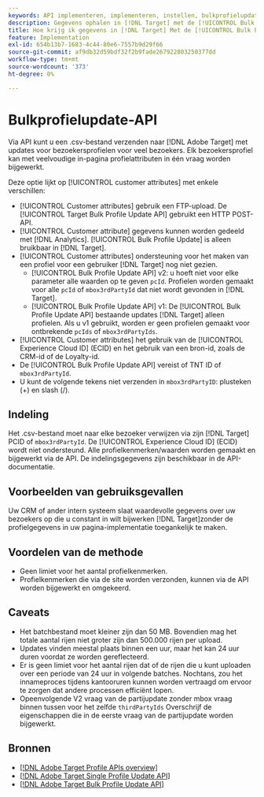 ```yaml
---
keywords: API implementeren, implementeren, instellen, bulkprofielupdate
description: Gegevens ophalen in [!DNL Target] met de [!UICONTROL Bulk Profile Update API].
title: Hoe krijg ik gegevens in [!DNL Target] Met de [!UICONTROL Bulk Profile Update API]?
feature: Implementation
exl-id: 654b13b7-1683-4c44-80e6-7557b9d29f66
source-git-commit: af9db32d59bdf32f2b9fade267922803250377dd
workflow-type: tm+mt
source-wordcount: '373'
ht-degree: 0%

---
```


# Bulkprofielupdate-API

Via API kunt u een .csv-bestand verzenden naar [!DNL Adobe Target] met updates voor bezoekersprofielen voor veel bezoekers. Elk bezoekersprofiel kan met veelvoudige in-pagina profielattributen in één vraag worden bijgewerkt.

Deze optie lijkt op [!UICONTROL customer attributes] met enkele verschillen:

* [!UICONTROL Customer attributes] gebruik een FTP-upload. De [!UICONTROL Target Bulk Profile Update API] gebruikt een HTTP POST-API.
* [!UICONTROL Customer attribute] gegevens kunnen worden gedeeld met [!DNL Analytics]. [!UICONTROL Bulk Profile Update] is alleen bruikbaar in [!DNL Target].
* [!UICONTROL Customer attributes] ondersteuning voor het maken van een profiel voor een gebruiker [!DNL Target] nog niet gezien.
   * [!UICONTROL Bulk Profile Update API] v2: u hoeft niet voor elke parameter alle waarden op te geven `pcId`. Profielen worden gemaakt voor alle `pcId` of `mbox3rdPartyId` dat niet wordt gevonden in [!DNL Target].
   * [!UICONTROL Bulk Profile Update API] v1: De [!UICONTROL Bulk Profile Update API] bestaande updates [!DNL Target] alleen profielen. Als u v1 gebruikt, worden er geen profielen gemaakt voor ontbrekende `pcIds` of `mbox3rdPartyIds`.
* [!UICONTROL Customer attributes] het gebruik van de [!UICONTROL Experience Cloud ID] (ECID) en het gebruik van een bron-id, zoals de CRM-id of de Loyalty-id.
* De [!UICONTROL Bulk Profile Update API] vereist of TNT ID of `mbox3rdPartyId`.
* U kunt de volgende tekens niet verzenden in `mbox3rdPartyID`: plusteken (+) en slash (/).

## Indeling

Het .csv-bestand moet naar elke bezoeker verwijzen via zijn [!DNL Target] PCID of `mbox3rdPartyId`. De [!UICONTROL Experience Cloud ID] (ECID) wordt niet ondersteund. Alle profielkenmerken/waarden worden gemaakt en bijgewerkt via de API. De indelingsgegevens zijn beschikbaar in de API-documentatie.

## Voorbeelden van gebruiksgevallen

Uw CRM of ander intern systeem slaat waardevolle gegevens over uw bezoekers op die u constant in wilt bijwerken [!DNL Target]zonder de profielgegevens in uw pagina-implementatie toegankelijk te maken.

## Voordelen van de methode

* Geen limiet voor het aantal profielkenmerken.
* Profielkenmerken die via de site worden verzonden, kunnen via de API worden bijgewerkt en omgekeerd.

## Caveats

* Het batchbestand moet kleiner zijn dan 50 MB. Bovendien mag het totale aantal rijen niet groter zijn dan 500.000 rijen per upload.
* Updates vinden meestal plaats binnen een uur, maar het kan 24 uur duren voordat ze worden gereflecteerd.
* Er is geen limiet voor het aantal rijen dat of de rijen die u kunt uploaden over een periode van 24 uur in volgende batches. Nochtans, zou het innameproces tijdens kantooruren kunnen worden vertraagd om ervoor te zorgen dat andere processen efficiënt lopen.
* Opeenvolgende V2 vraag van de partijupdate zonder mbox vraag binnen tussen voor het zelfde `thirdPartyIds` Overschrijf de eigenschappen die in de eerste vraag van de partijupdate worden bijgewerkt.

## Bronnen

* [[!DNL Adobe Target Profile APIs overview]](/help/dev/administer/profile-api/profile-api-overview.md)
* [[!DNL Adobe Target Single Profile Update API]](/help/dev/administer/profile-api/profile-single-api.md)
* [[!DNL Adobe Target Bulk Profile Update API]](/help/dev/administer/profile-api/profile-bulk-api.md)
